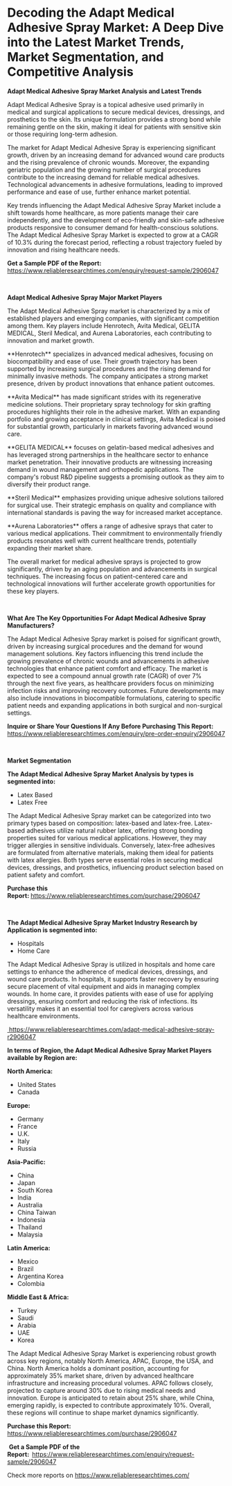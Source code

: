 <p><h1>Decoding the Adapt Medical Adhesive Spray Market: A Deep Dive into the Latest Market Trends, Market Segmentation, and Competitive Analysis</h1></p><p><strong>Adapt Medical Adhesive Spray Market Analysis and Latest Trends</strong></p>
<p><p>Adapt Medical Adhesive Spray is a topical adhesive used primarily in medical and surgical applications to secure medical devices, dressings, and prosthetics to the skin. Its unique formulation provides a strong bond while remaining gentle on the skin, making it ideal for patients with sensitive skin or those requiring long-term adhesion. </p><p>The market for Adapt Medical Adhesive Spray is experiencing significant growth, driven by an increasing demand for advanced wound care products and the rising prevalence of chronic wounds. Moreover, the expanding geriatric population and the growing number of surgical procedures contribute to the increasing demand for reliable medical adhesives. Technological advancements in adhesive formulations, leading to improved performance and ease of use, further enhance market potential.</p><p>Key trends influencing the Adapt Medical Adhesive Spray Market include a shift towards home healthcare, as more patients manage their care independently, and the development of eco-friendly and skin-safe adhesive products responsive to consumer demand for health-conscious solutions. The Adapt Medical Adhesive Spray Market is expected to grow at a CAGR of 10.3% during the forecast period, reflecting a robust trajectory fueled by innovation and rising healthcare needs.</p></p>
<p><strong>Get a Sample PDF of the Report:&nbsp;</strong> <a href="https://www.reliableresearchtimes.com/enquiry/request-sample/2906047?utm_campaign=3293&utm_medium=2&utm_source=Github&utm_content=ia&utm_term=12032025&utm_id=adapt-medical-adhesive-spray">https://www.reliableresearchtimes.com/enquiry/request-sample/2906047</a></p>
<p>&nbsp;</p>
<p><strong>Adapt Medical Adhesive Spray Major Market Players</strong></p>
<p><p>The Adapt Medical Adhesive Spray market is characterized by a mix of established players and emerging companies, with significant competition among them. Key players include Henrotech, Avita Medical, GELITA MEDICAL, Steril Medical, and Aurena Laboratories, each contributing to innovation and market growth.</p><p>**Henrotech** specializes in advanced medical adhesives, focusing on biocompatibility and ease of use. Their growth trajectory has been supported by increasing surgical procedures and the rising demand for minimally invasive methods. The company anticipates a strong market presence, driven by product innovations that enhance patient outcomes.</p><p>**Avita Medical** has made significant strides with its regenerative medicine solutions. Their proprietary spray technology for skin grafting procedures highlights their role in the adhesive market. With an expanding portfolio and growing acceptance in clinical settings, Avita Medical is poised for substantial growth, particularly in markets favoring advanced wound care.</p><p>**GELITA MEDICAL** focuses on gelatin-based medical adhesives and has leveraged strong partnerships in the healthcare sector to enhance market penetration. Their innovative products are witnessing increasing demand in wound management and orthopedic applications. The company's robust R&D pipeline suggests a promising outlook as they aim to diversify their product range.</p><p>**Steril Medical** emphasizes providing unique adhesive solutions tailored for surgical use. Their strategic emphasis on quality and compliance with international standards is paving the way for increased market acceptance. </p><p>**Aurena Laboratories** offers a range of adhesive sprays that cater to various medical applications. Their commitment to environmentally friendly products resonates well with current healthcare trends, potentially expanding their market share.</p><p>The overall market for medical adhesive sprays is projected to grow significantly, driven by an aging population and advancements in surgical techniques. The increasing focus on patient-centered care and technological innovations will further accelerate growth opportunities for these key players.</p></p>
<p>&nbsp;</p>
<p><strong>What Are The Key Opportunities For Adapt Medical Adhesive Spray Manufacturers?</strong></p>
<p><p>The Adapt Medical Adhesive Spray market is poised for significant growth, driven by increasing surgical procedures and the demand for wound management solutions. Key factors influencing this trend include the growing prevalence of chronic wounds and advancements in adhesive technologies that enhance patient comfort and efficacy. The market is expected to see a compound annual growth rate (CAGR) of over 7% through the next five years, as healthcare providers focus on minimizing infection risks and improving recovery outcomes. Future developments may also include innovations in biocompatible formulations, catering to specific patient needs and expanding applications in both surgical and non-surgical settings.</p></p>
<p><strong>Inquire or Share Your Questions If Any Before Purchasing This Report:</strong> <a href="https://www.reliableresearchtimes.com/enquiry/pre-order-enquiry/2906047?utm_campaign=3293&utm_medium=2&utm_source=Github&utm_content=ia&utm_term=12032025&utm_id=adapt-medical-adhesive-spray">https://www.reliableresearchtimes.com/enquiry/pre-order-enquiry/2906047</a></p>
<p>&nbsp;</p>
<p><strong>Market Segmentation</strong></p>
<p><strong>The Adapt Medical Adhesive Spray Market Analysis by types is segmented into:</strong></p>
<p><ul><li>Latex Based</li><li>Latex Free</li></ul></p>
<p><p>The Adapt Medical Adhesive Spray market can be categorized into two primary types based on composition: latex-based and latex-free. Latex-based adhesives utilize natural rubber latex, offering strong bonding properties suited for various medical applications. However, they may trigger allergies in sensitive individuals. Conversely, latex-free adhesives are formulated from alternative materials, making them ideal for patients with latex allergies. Both types serve essential roles in securing medical devices, dressings, and prosthetics, influencing product selection based on patient safety and comfort.</p></p>
<p><strong>Purchase this Report:&nbsp;</strong><a href="https://www.reliableresearchtimes.com/purchase/2906047?utm_campaign=3293&utm_medium=2&utm_source=Github&utm_content=ia&utm_term=12032025&utm_id=adapt-medical-adhesive-spray">https://www.reliableresearchtimes.com/purchase/2906047</a></p>
<p>&nbsp;</p>
<p><strong>The Adapt Medical Adhesive Spray Market Industry Research by Application is segmented into:</strong></p>
<p><ul><li>Hospitals</li><li>Home Care</li></ul></p>
<p><p>The Adapt Medical Adhesive Spray is utilized in hospitals and home care settings to enhance the adherence of medical devices, dressings, and wound care products. In hospitals, it supports faster recovery by ensuring secure placement of vital equipment and aids in managing complex wounds. In home care, it provides patients with ease of use for applying dressings, ensuring comfort and reducing the risk of infections. Its versatility makes it an essential tool for caregivers across various healthcare environments.</p></p>
<p><a href="https://www.reliableresearchtimes.com/adapt-medical-adhesive-spray-r2906047?utm_campaign=3293&utm_medium=2&utm_source=Github&utm_content=ia&utm_term=12032025&utm_id=adapt-medical-adhesive-spray">&nbsp;https://www.reliableresearchtimes.com/adapt-medical-adhesive-spray-r2906047</a></p>
<p><strong>In terms of Region, the Adapt Medical Adhesive Spray Market Players available by Region are:</strong></p>
<p>
    <p> <strong> North America: </strong>
        <ul>
            <li>United States</li>
            <li>Canada</li>
        </ul>
        </p> 
    <p> <strong> Europe: </strong>
        <ul>
            <li>Germany</li>
            <li>France</li>
            <li>U.K.</li>
            <li>Italy</li>
            <li>Russia</li>
        </ul>
        </p> 
    <p> <strong> Asia-Pacific: </strong>
        <ul>
            <li>China</li>
            <li>Japan</li>
            <li>South Korea</li>
            <li>India</li>
            <li>Australia</li>
            <li>China Taiwan</li>
            <li>Indonesia</li>
            <li>Thailand</li>
            <li>Malaysia</li>
        </ul>
        </p> 
    <p> <strong> Latin America: </strong>
        <ul>
            <li>Mexico</li>
            <li>Brazil</li>
            <li>Argentina Korea</li>
            <li>Colombia</li>
        </ul>
        </p> 
    <p> <strong> Middle East & Africa: </strong>
        <ul>
            <li>Turkey</li>
            <li>Saudi</li>
            <li>Arabia</li>
            <li>UAE</li>
            <li>Korea</li>
        </ul>
    </p>
    </p>
<p><p>The Adapt Medical Adhesive Spray Market is experiencing robust growth across key regions, notably North America, APAC, Europe, the USA, and China. North America holds a dominant position, accounting for approximately 35% market share, driven by advanced healthcare infrastructure and increasing procedural volumes. APAC follows closely, projected to capture around 30% due to rising medical needs and innovation. Europe is anticipated to retain about 25% share, while China, emerging rapidly, is expected to contribute approximately 10%. Overall, these regions will continue to shape market dynamics significantly.</p></p>
<p><strong>Purchase this Report: </strong><a href="https://www.reliableresearchtimes.com/purchase/2906047?utm_campaign=3293&utm_medium=2&utm_source=Github&utm_content=ia&utm_term=12032025&utm_id=adapt-medical-adhesive-spray">https://www.reliableresearchtimes.com/purchase/2906047</a></p>
<p>&nbsp;<strong>Get a Sample PDF of the Report:&nbsp;&nbsp;</strong><a href="https://www.reliableresearchtimes.com/enquiry/request-sample/2906047?utm_campaign=3293&utm_medium=2&utm_source=Github&utm_content=ia&utm_term=12032025&utm_id=adapt-medical-adhesive-spray">https://www.reliableresearchtimes.com/enquiry/request-sample/2906047</a></p>
<p><strong></strong></p>
<p>Check more reports on <a href="https://www.reliableresearchtimes.com/?utm_campaign=3293&utm_medium=2&utm_source=Github&utm_content=ia&utm_term=12032025&utm_id=adapt-medical-adhesive-spray">https://www.reliableresearchtimes.com/</a></p>